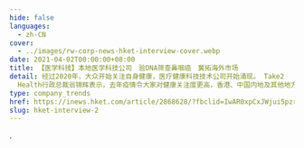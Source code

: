```yaml
---
hide: false
languages:
  - zh-CN
cover:
  - ../images/rw-corp-news-hket-interview-cover.webp
date: 2021-04-02T00:00:00+08:00
title: 【医学科技】本地医学科技公司　验DNA筛查鼻咽癌　冀拓海外市场
detail: 经过2020年，大众开始关注自身健康，医疗健康科技技术公司开始涌现。 Take2
  Health行政总裁翁锦辉表示，去年疫情令大家对健康关注度更高，香港、中国内地及其他地方的医疗健康科技产业发展非常蓬勃。
type: company_trends
href: https://inews.hket.com/article/2868628/?fbclid=IwAR0xpCxJWjui5pzr2XiVcbcwm7rIg4TMM5pfW6ztpZY0y9IrAM7rO3gNpZg
slug: hket-interview-2
---
```

.